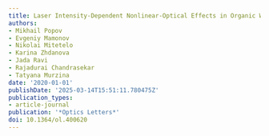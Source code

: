 ```yaml
---
title: Laser Intensity-Dependent Nonlinear-Optical Effects in Organic WGM Cavity Microstructures
authors:
- Mikhail Popov
- Evgeniy Mamonov
- Nikolai Mitetelo
- Karina Zhdanova
- Jada Ravi
- Rajadurai Chandrasekar
- Tatyana Murzina
date: '2020-01-01'
publishDate: '2025-03-14T15:51:11.780475Z'
publication_types:
- article-journal
publication: '*Optics Letters*'
doi: 10.1364/ol.400620
---
```

